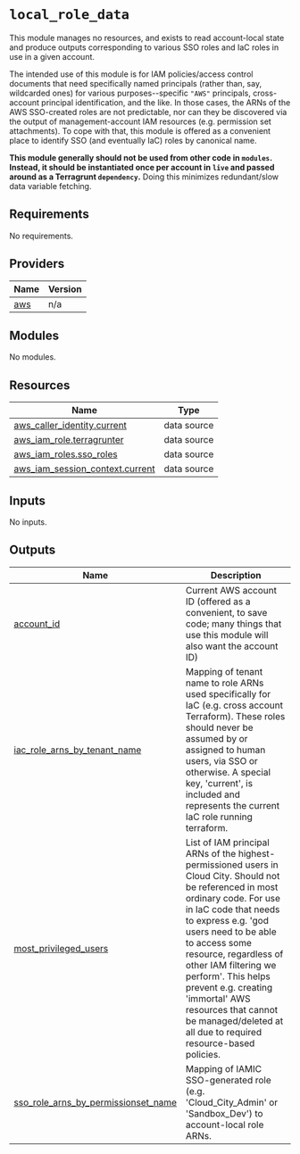 # `local_role_data`

This module manages no resources, and exists to read account-local state and produce outputs corresponding to various
SSO roles and IaC roles in use in a given account.

The intended use of this module is for IAM policies/access control documents that need specifically named principals
(rather than, say, wildcarded ones) for various purposes--specific `"AWS"` principals, cross-account principal identification,
and the like. In those cases, the ARNs of the AWS SSO-created roles are not predictable, nor can they be discovered
via the output of management-account IAM resources (e.g. permission set attachments). To cope with that, this module
is offered as a convenient place to identify SSO (and eventually IaC) roles by canonical name.

**This module generally should not be used from other code in `modules`. Instead, it should be instantiated once per 
account in `live` and passed around as a Terragrunt `dependency`.** Doing this minimizes redundant/slow data variable
fetching.

<!-- BEGIN_TF_DOCS -->
## Requirements

No requirements.

## Providers

| Name | Version |
|------|---------|
| <a name="provider_aws"></a> [aws](#provider\_aws) | n/a |

## Modules

No modules.

## Resources

| Name | Type |
|------|------|
| [aws_caller_identity.current](https://registry.terraform.io/providers/hashicorp/aws/latest/docs/data-sources/caller_identity) | data source |
| [aws_iam_role.terragrunter](https://registry.terraform.io/providers/hashicorp/aws/latest/docs/data-sources/iam_role) | data source |
| [aws_iam_roles.sso_roles](https://registry.terraform.io/providers/hashicorp/aws/latest/docs/data-sources/iam_roles) | data source |
| [aws_iam_session_context.current](https://registry.terraform.io/providers/hashicorp/aws/latest/docs/data-sources/iam_session_context) | data source |

## Inputs

No inputs.

## Outputs

| Name | Description |
|------|-------------|
| <a name="output_account_id"></a> [account\_id](#output\_account\_id) | Current AWS account ID (offered as a convenient, to save code; many things that use this module will also want the account ID) |
| <a name="output_iac_role_arns_by_tenant_name"></a> [iac\_role\_arns\_by\_tenant\_name](#output\_iac\_role\_arns\_by\_tenant\_name) | Mapping of tenant name to role ARNs used specifically for IaC (e.g. cross account Terraform). These roles should never be assumed by or assigned to human users, via SSO or otherwise. A special key, 'current', is included and represents the current IaC role running terraform. |
| <a name="output_most_privileged_users"></a> [most\_privileged\_users](#output\_most\_privileged\_users) | List of IAM principal ARNs of the highest-permissioned users in Cloud City. Should not be referenced in most ordinary code. For use in IaC code that needs to express e.g. 'god users need to be able to access some resource, regardless of other IAM filtering we perform'. This helps prevent e.g. creating 'immortal' AWS resources that cannot be managed/deleted at all due to required resource-based policies. |
| <a name="output_sso_role_arns_by_permissionset_name"></a> [sso\_role\_arns\_by\_permissionset\_name](#output\_sso\_role\_arns\_by\_permissionset\_name) | Mapping of IAMIC SSO-generated role (e.g. 'Cloud\_City\_Admin' or 'Sandbox\_Dev') to account-local role ARNs. |
<!-- END_TF_DOCS -->